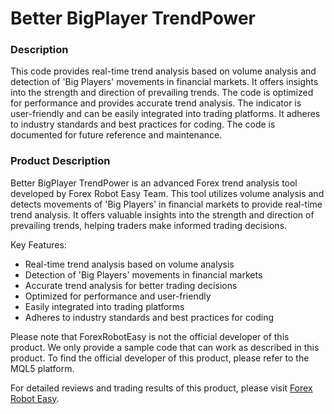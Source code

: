 # Better BigPlayer TrendPower

### Description
This code provides real-time trend analysis based on volume analysis and detection of 'Big Players' movements in financial markets. It offers insights into the strength and direction of prevailing trends. The code is optimized for performance and provides accurate trend analysis. The indicator is user-friendly and can be easily integrated into trading platforms. It adheres to industry standards and best practices for coding. The code is documented for future reference and maintenance.

### Product Description
Better BigPlayer TrendPower is an advanced Forex trend analysis tool developed by Forex Robot Easy Team. This tool utilizes volume analysis and detects movements of 'Big Players' in financial markets to provide real-time trend analysis. It offers valuable insights into the strength and direction of prevailing trends, helping traders make informed trading decisions.

Key Features:
- Real-time trend analysis based on volume analysis
- Detection of 'Big Players' movements in financial markets
- Accurate trend analysis for better trading decisions
- Optimized for performance and user-friendly
- Easily integrated into trading platforms
- Adheres to industry standards and best practices for coding

Please note that ForexRobotEasy is not the official developer of this product. We only provide a sample code that can work as described in this product. To find the official developer of this product, please refer to the MQL5 platform.

For detailed reviews and trading results of this product, please visit [Forex Robot Easy](https://forexroboteasy.com/forex-robot-review/better-bigplayer-trendpower-review-advanced-forex-trend-analysis-tool/).
